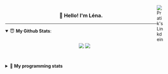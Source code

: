 <!--
<a href="https://twitter.com" target="_blank" rel="nofollow">
 <img align="right" alt="Pratik's Twitter" width="22px" src="https://cdn.jsdelivr.net/npm/simple-icons@v3/icons/twitter.svg" />
</a> 

-->
<a href="https://www.linkedin.com/in/lenagiacalone/" target="_blank" rel="nofollow">
 <img align="right" alt="Pratik's Linkdein" width="22px" src="https://cdn.jsdelivr.net/npm/simple-icons@v3/icons/linkedin.svg" />
</a>



<h3 align="center">👋 Hello! I'm Léna.</h3>

---

<!--
**lgiacalo/lgiacalo** is a ✨ _special_ ✨ repository because its `README.md` (this file) appears on your GitHub profile.

Here are some ideas to get you started:

- 🔭 I’m currently working on ...
- 🌱 I’m currently learning ...
- 👯 I’m looking to collaborate on ...
- 🤔 I’m looking for help with ...
- 💬 Ask me about ...
- 📫 How to reach me: ...
- 😄 Pronouns: ...
- ⚡ Fun fact: ...
-->

<details open>
 <summary> 😇 <b>My Github Stats</b>: </summary>
<br>
<p align = "center">
  <img src = "https://github-readme-stats.vercel.app/api?username=lgiacalo&show_icons=true&theme=nord" width="420">
  <img src = "https://github-readme-stats.vercel.app/api/top-langs/?username=lgiacalo&layout=compact&theme=nord">
</p>
 
<br>
<p align = "center">
  <imp src = "https://github-readme-stats.vercel.app/api/wakatime?username=lgiacalo&theme=nord">
</p>

</details>

<details>
 <summary>🤖 <b>My programming stats</b></summary>
 <br>
 
<!--START_SECTION:waka-->
![Lines of code](https://img.shields.io/badge/From%20Hello%20World%20I%27ve%20Written-973013%20lines%20of%20code-blue)

**🐱 My Github Data** 

> 🏆 877 Contributions in the Year 2021
 > 
> 📦 297.0 kB Used in Github's Storage 
 > 
> 🚫 Not Opted to Hire
 > 
> 📜 44 Public Repositories 
 > 
> 🔑 33 Private Repositories  
 > 
**I'm an Early 🐤** 

```text
🌞 Morning    248 commits    ████░░░░░░░░░░░░░░░░░░░░░   17.92% 
🌆 Daytime    538 commits    █████████░░░░░░░░░░░░░░░░   38.87% 
🌃 Evening    496 commits    █████████░░░░░░░░░░░░░░░░   35.84% 
🌙 Night      102 commits    █░░░░░░░░░░░░░░░░░░░░░░░░   7.37%

```
📅 **I'm Most Productive on Wednesday** 

```text
Monday       214 commits    ███░░░░░░░░░░░░░░░░░░░░░░   15.46% 
Tuesday      167 commits    ███░░░░░░░░░░░░░░░░░░░░░░   12.07% 
Wednesday    276 commits    █████░░░░░░░░░░░░░░░░░░░░   19.94% 
Thursday     270 commits    █████░░░░░░░░░░░░░░░░░░░░   19.51% 
Friday       209 commits    ███░░░░░░░░░░░░░░░░░░░░░░   15.1% 
Saturday     82 commits     █░░░░░░░░░░░░░░░░░░░░░░░░   5.92% 
Sunday       166 commits    ███░░░░░░░░░░░░░░░░░░░░░░   11.99%

```


📊 **This Week I Spent My Time On** 

```text
⌚︎ Time Zone: Europe/Paris

💬 Programming Languages: 
JavaScript               22 hrs 31 mins      ██████████████████░░░░░░░   75.29% 
Other                    2 hrs 35 mins       ██░░░░░░░░░░░░░░░░░░░░░░░   8.67% 
Bash                     2 hrs 12 mins       █░░░░░░░░░░░░░░░░░░░░░░░░   7.36% 
Markdown                 1 hr 18 mins        █░░░░░░░░░░░░░░░░░░░░░░░░   4.35% 
YAML                     44 mins             ░░░░░░░░░░░░░░░░░░░░░░░░░   2.49%

🔥 Editors: 
VS Code                  29 hrs 54 mins      █████████████████████████   100.0%

🐱‍💻 Projects: 
pappers-engine           27 hrs 37 mins      ███████████████████████░░   92.34% 
works                    1 hr 18 mins        █░░░░░░░░░░░░░░░░░░░░░░░░   4.35% 
pappers                  36 mins             ░░░░░░░░░░░░░░░░░░░░░░░░░   2.05% 
clone-engine             12 mins             ░░░░░░░░░░░░░░░░░░░░░░░░░   0.72% 
pappers-importers        9 mins              ░░░░░░░░░░░░░░░░░░░░░░░░░   0.53%

💻 Operating System: 
Mac                      29 hrs 54 mins      █████████████████████████   100.0%

```

**I Mostly Code in C** 

```text
C                        26 repos            ████████░░░░░░░░░░░░░░░░░   32.5% 
JavaScript               15 repos            ████░░░░░░░░░░░░░░░░░░░░░   18.75% 
HTML                     8 repos             ██░░░░░░░░░░░░░░░░░░░░░░░   10.0% 
Shell                    8 repos             ██░░░░░░░░░░░░░░░░░░░░░░░   10.0% 
C++                      4 repos             █░░░░░░░░░░░░░░░░░░░░░░░░   5.0%

```


**Timeline**

![Chart not found](https://raw.githubusercontent.com/lgiacalo/lgiacalo/main/charts/bar_graph.png) 


 Last Updated on 06/08/2021
<!--END_SECTION:waka-->

</details>
